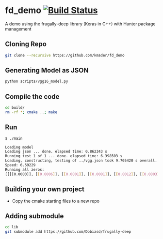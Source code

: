 # fd_demo [![Build Status](https://travis-ci.org/kmader/fd_demo.svg?branch=master)](https://travis-ci.org/kmader/fd_demo)

A demo using the frugally-deep library (Keras in C++) with Hunter package management

## Cloning Repo
```bash
git clone --recursive https://github.com/kmader/fd_demo
```

## Generating Model as JSON

```bash
python scripts/vgg16_model.py
```

## Compile the code

```bash
cd build/
rm -rf *; cmake ..; make
```

## Run
```bash
$ ./main
```

```bash
Loading model
Loading json ... done. elapsed time: 0.862343 s
Running test 1 of 1 ... done. elapsed time: 6.398503 s
Loading, constructing, testing of ../vgg.json took 9.705420 s overall.
Speed: 6.59229
Running all zeros:
[[[[0.0003]], [[0.0006]], [[0.0001]], [[0.0001]], [[0.0012]], [[0.0003]],...
```


## Building your own project

- Copy the cmake starting files to a new repo

## Adding submodule

```bash
cd lib
git submodule add https://github.com/Dobiasd/frugally-deep
```
